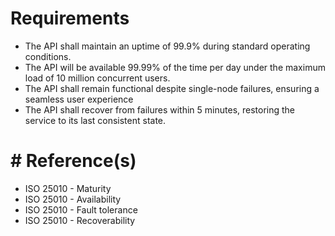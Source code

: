 # Requirements
- The API shall maintain an uptime of 99.9% during standard operating conditions.
- The API will be available 99.99% of the time per day under the maximum load of 10 million concurrent users.
- The API shall remain functional despite single-node failures, ensuring a seamless user experience
- The API shall recover from failures within 5 minutes, restoring the service to its last consistent state. 


# # Reference(s)
- ISO 25010 - Maturity
- ISO 25010 - Availability
- ISO 25010 - Fault tolerance
- ISO 25010 - Recoverability

